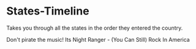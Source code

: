 # States-Timeline

Takes you through all the states in the order they entered the country.

Don't pirate the music!  Its Night Ranger - (You Can Still) Rock In America

